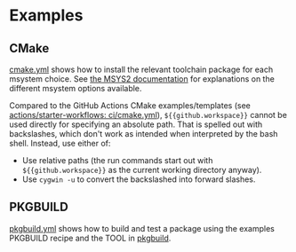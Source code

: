 # Examples

## CMake

[cmake.yml](cmake.yml) shows how to install the relevant toolchain package for each msystem choice.
See [the MSYS2 documentation](https://www.msys2.org/docs/environments/) for explanations on the different msystem
options available.

Compared to the GitHub Actions CMake examples/templates
(see [actions/starter-workflows: ci/cmake.yml](https://github.com/actions/starter-workflows/blob/main/ci/cmake.yml)),
`${{github.workspace}}` cannot be used directly for specifying an absolute path.
That is spelled out with backslashes, which don't work as intended when interpreted by the bash shell.
Instead, use either of:

- Use relative paths (the run commands start out with `${{github.workspace}}` as the current working directory anyway).
- Use `cygwin -u` to convert the backslashed into forward slashes.

## PKGBUILD

[pkgbuild.yml](../.github/workflows/pkgbuild.yml) shows how to build and test a package using the examples PKGBUILD recipe and the TOOL in [pkgbuild](pkgbuild).
